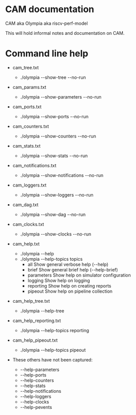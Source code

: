 
# CAM documentation

CAM aka Olympia aka riscv-perf-model

This will hold informal notes and documentation on CAM. 

# Command line help

- cam_tree.txt
  - ./olympia --show-tree --no-run

- cam_params.txt
  - ./olympia --show-parameters --no-run

- cam_ports.txt
  - ./olympia --show-ports --no-run

- cam_counters.txt
  - ./olympia --show-counters --no-run

- cam_stats.txt
  - ./olympia --show-stats --no-run

- cam_notifications.txt
  - ./olympia --show-notifications --no-run

- cam_loggers.txt
  - ./olympia --show-loggers --no-run

- cam_dag.txt
  - ./olympia --show-dag --no-run

- cam_clocks.txt
  - ./olympia --show-clocks --no-run

- cam_help.txt
  - ./olympia --help
  - ./olympia --help-topics topics
    -  all        Show general verbose help (--help)
    -  brief      Show general brief help (--help-brief) 
    -  parameters Show help on simulator configuration
    -  logging    Show help on logging
    -  reporting  Show help on creating reports
    -  pipeout    Show help on pipeline collection

- cam_help_tree.txt
  - ./olympia --help-tree

- cam_help_reporting.txt
  - ./olympia --help-topics reporting

- cam_help_pipeout.txt
  - ./olympia --help-topics pipeout

- These others have not been captured:
  -  --help-parameters
  -  --help-ports
  -  --help-counters
  -  --help-stats
  -  --help-notifications
  -  --help-loggers
  -  --help-clocks
  -  --help-pevents
